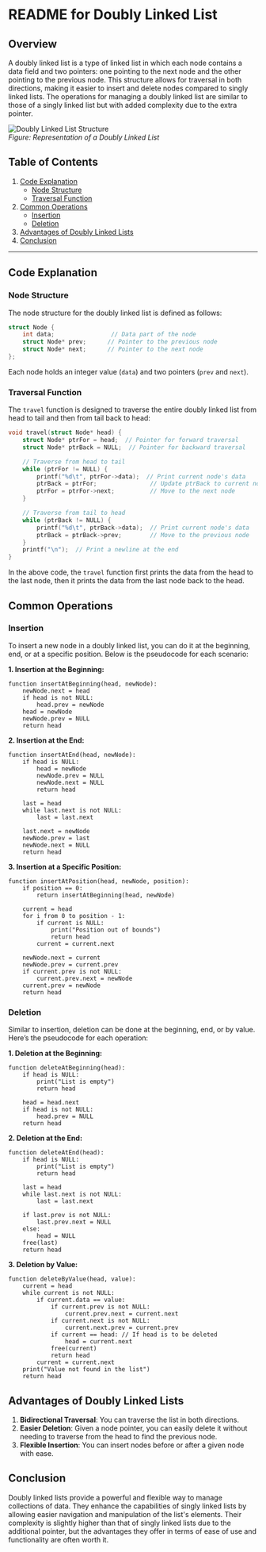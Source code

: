 # README for Doubly Linked List

## Overview

A doubly linked list is a type of linked list in which each node contains a data field and two pointers: one pointing to the next node and the other pointing to the previous node. This structure allows for traversal in both directions, making it easier to insert and delete nodes compared to singly linked lists. The operations for managing a doubly linked list are similar to those of a singly linked list but with added complexity due to the extra pointer.

![Doubly Linked List Structure](https://i.postimg.cc/mZCCv4Kb/Untitled-2024-09-29-1331.png)  
*Figure: Representation of a Doubly Linked List*

## Table of Contents
1. [Code Explanation](#code-explanation)
   - [Node Structure](#node-structure)
   - [Traversal Function](#traversal-function)
2. [Common Operations](#common-operations)
   - [Insertion](#insertion)
   - [Deletion](#deletion)
3. [Advantages of Doubly Linked Lists](#advantages-of-doubly-linked-lists)
4. [Conclusion](#conclusion)

---

## Code Explanation

### Node Structure

The node structure for the doubly linked list is defined as follows:

```c
struct Node {
    int data;                // Data part of the node
    struct Node* prev;      // Pointer to the previous node
    struct Node* next;      // Pointer to the next node
};
```
Each node holds an integer value (`data`) and two pointers (`prev` and `next`).

### Traversal Function

The `travel` function is designed to traverse the entire doubly linked list from head to tail and then from tail back to head:

```c
void travel(struct Node* head) {
    struct Node* ptrFor = head;  // Pointer for forward traversal
    struct Node* ptrBack = NULL;  // Pointer for backward traversal

    // Traverse from head to tail
    while (ptrFor != NULL) {
        printf("%d\t", ptrFor->data);  // Print current node's data
        ptrBack = ptrFor;               // Update ptrBack to current node
        ptrFor = ptrFor->next;          // Move to the next node
    }

    // Traverse from tail to head
    while (ptrBack != NULL) {
        printf("%d\t", ptrBack->data);  // Print current node's data
        ptrBack = ptrBack->prev;        // Move to the previous node
    }
    printf("\n");  // Print a newline at the end
}
```

In the above code, the `travel` function first prints the data from the head to the last node, then it prints the data from the last node back to the head.

## Common Operations

### Insertion

To insert a new node in a doubly linked list, you can do it at the beginning, end, or at a specific position. Below is the pseudocode for each scenario:

**1. Insertion at the Beginning:**

```
function insertAtBeginning(head, newNode):
    newNode.next = head
    if head is not NULL:
        head.prev = newNode
    head = newNode
    newNode.prev = NULL
    return head
```

**2. Insertion at the End:**

```
function insertAtEnd(head, newNode):
    if head is NULL:
        head = newNode
        newNode.prev = NULL
        newNode.next = NULL
        return head
    
    last = head
    while last.next is not NULL:
        last = last.next
    
    last.next = newNode
    newNode.prev = last
    newNode.next = NULL
    return head
```

**3. Insertion at a Specific Position:**

```
function insertAtPosition(head, newNode, position):
    if position == 0:
        return insertAtBeginning(head, newNode)

    current = head
    for i from 0 to position - 1:
        if current is NULL:
            print("Position out of bounds")
            return head
        current = current.next

    newNode.next = current
    newNode.prev = current.prev
    if current.prev is not NULL:
        current.prev.next = newNode
    current.prev = newNode
    return head
```

### Deletion

Similar to insertion, deletion can be done at the beginning, end, or by value. Here’s the pseudocode for each operation:

**1. Deletion at the Beginning:**

```
function deleteAtBeginning(head):
    if head is NULL:
        print("List is empty")
        return head

    head = head.next
    if head is not NULL:
        head.prev = NULL
    return head
```

**2. Deletion at the End:**

```
function deleteAtEnd(head):
    if head is NULL:
        print("List is empty")
        return head

    last = head
    while last.next is not NULL:
        last = last.next

    if last.prev is not NULL:
        last.prev.next = NULL
    else:
        head = NULL
    free(last)
    return head
```

**3. Deletion by Value:**

```
function deleteByValue(head, value):
    current = head
    while current is not NULL:
        if current.data == value:
            if current.prev is not NULL:
                current.prev.next = current.next
            if current.next is not NULL:
                current.next.prev = current.prev
            if current == head: // If head is to be deleted
                head = current.next
            free(current)
            return head
        current = current.next
    print("Value not found in the list")
    return head
```

## Advantages of Doubly Linked Lists

1. **Bidirectional Traversal**: You can traverse the list in both directions.
2. **Easier Deletion**: Given a node pointer, you can easily delete it without needing to traverse from the head to find the previous node.
3. **Flexible Insertion**: You can insert nodes before or after a given node with ease.

## Conclusion

Doubly linked lists provide a powerful and flexible way to manage collections of data. They enhance the capabilities of singly linked lists by allowing easier navigation and manipulation of the list's elements. Their complexity is slightly higher than that of singly linked lists due to the additional pointer, but the advantages they offer in terms of ease of use and functionality are often worth it.